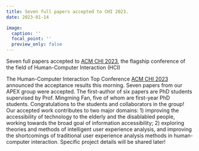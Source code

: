 ```yaml
---
title: Seven full papers accepted to CHI 2023.
date: 2023-01-14

image:
  caption: ''
  focal_point: ''
  preview_only: false
---
```


Seven full papers accepted to [ACM CHI 2023](https://chi2023.acm.org/), the flagship conference of the field of Human-Computer Interaction (HCI)

<!--more-->

The Human-Computer Interaction Top Conference [ACM CHI 2023](https://chi2023.acm.org/) announced the acceptance results this morning. Seven papers from our APEX group were accepted. The first-author of six papers are PhD students supervised by Prof. Mingming Fan, five of whom are first-year PhD students. Congratulations to the students and collaborators in the group! Our accepted work contributes to two major domains: 1) improving the accessibility of technology to the elderly and the disablabled people, working towards the broad goal of information accessibility; 2) exploring theories and methods of intelligent user experience analysis, and improving the shortcomings of traditional user experience analysis methods in human-computer interaction. Specific project details will be shared later!

